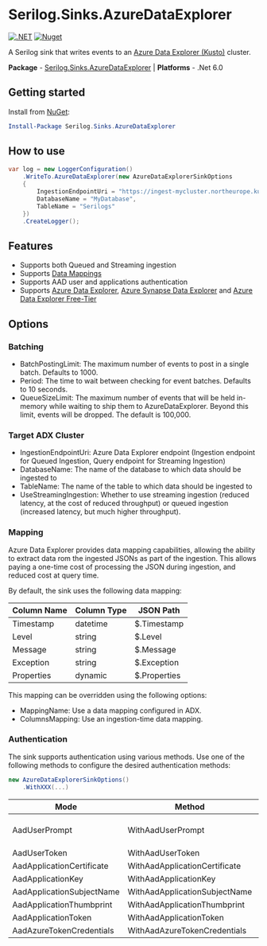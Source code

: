 # Serilog.Sinks.AzureDataExplorer

[![.NET](https://github.com/saguiitay/serilog-sinks-azuredataexplorer/actions/workflows/dotnet.yml/badge.svg?branch=main)](https://github.com/saguiitay/serilog-sinks-azuredataexplorer/actions/workflows/dotnet.yml) [![Nuget](https://github.com/saguiitay/serilog-sinks-azuredataexplorer/actions/workflows/nuget.yml/badge.svg)](https://github.com/saguiitay/serilog-sinks-azuredataexplorer/actions/workflows/nuget.yml)

A Serilog sink that writes events to an [Azure Data Explorer (Kusto)](https://docs.microsoft.com/en-us/azure/data-explorer) cluster.

**Package** - [Serilog.Sinks.AzureDataExplorer](http://nuget.org/packages/serilog.sinks.azuredataexplorer)
| **Platforms** - .Net 6.0

## Getting started

Install from [NuGet](https://nuget.org/packages/serilog.sinks.azuredataexplorer):

```powershell
Install-Package Serilog.Sinks.AzureDataExplorer
```

## How to use

```csharp
var log = new LoggerConfiguration()
    .WriteTo.AzureDataExplorer(new AzureDataExplorerSinkOptions
    {
        IngestionEndpointUri = "https://ingest-mycluster.northeurope.kusto.windows.net",
        DatabaseName = "MyDatabase",
        TableName = "Serilogs"
    })
    .CreateLogger();
```

## Features

* Supports both Queued and Streaming ingestion
* Supports [Data Mappings](https://docs.microsoft.com/en-us/azure/data-explorer/kusto/management/mappings)
* Supports AAD user and applications authentication
* Supports [Azure Data Explorer](https://docs.microsoft.com/en-us/azure/data-explorer),
  [Azure Synapse Data Explorer](https://docs.microsoft.com/en-us/azure/synapse-analytics/data-explorer/data-explorer-overview) and
  [Azure Data Explorer Free-Tier](https://docs.microsoft.com/en-us/azure/data-explorer/start-for-free)

## Options

### Batching

* BatchPostingLimit: The maximum number of events to post in a single batch. Defaults to 1000.
* Period: The time to wait between checking for event batches. Defaults to 10 seconds.
* QueueSizeLimit: The maximum number of events that will be held in-memory while waiting to ship them to AzureDataExplorer. Beyond this limit, events will be dropped. The default is 100,000.

### Target ADX Cluster

* IngestionEndpointUri: Azure Data Explorer endpoint (Ingestion endpoint for Queued Ingestion, Query endpoint for Streaming Ingestion)
* DatabaseName: The name of the database to which data should be ingested to
* TableName: The name of the table to which data should be ingested to
* UseStreamingIngestion: Whether to use streaming ingestion (reduced latency, at the cost of reduced throughput) or queued ingestion (increased latency, but much higher throughput).

### Mapping

Azure Data Explorer provides data mapping capabilities, allowing the ability to extract data rom the ingested JSONs as part of the ingestion. This allows paying a one-time cost of processing the JSON during ingestion, and reduced cost at query time.

By default, the sink uses the following data mapping:

| Column Name | Column Type | JSON Path    | 
|-------------|-------------|--------------|
| Timestamp   | datetime    | $.Timestamp  |
| Level       | string      | $.Level      |
| Message     | string      | $.Message    |
| Exception   | string      | $.Exception  |
| Properties  | dynamic     | $.Properties |

This mapping can be overridden using the following options:

* MappingName: Use a data mapping configured in ADX.
* ColumnsMapping: Use an ingestion-time data mapping.

### Authentication

The sink supports authentication using various methods. Use one of the following methods to configure the desired authentication methods:

```csharp
new AzureDataExplorerSinkOptions()
    .WithXXX(...)
```

| Mode                      | Method                        | Notes                             |
|---------------------------|-------------------------------|-----------------------------------|
| AadUserPrompt             | WithAadUserPrompt             | **Recommended only development!** |
| AadUserToken              | WithAadUserToken              |                                   |
| AadApplicationCertificate | WithAadApplicationCertificate |                                   |
| AadApplicationKey         | WithAadApplicationKey         |                                   |
| AadApplicationSubjectName | WithAadApplicationSubjectName |                                   |
| AadApplicationThumbprint  | WithAadApplicationThumbprint  |                                   |
| AadApplicationToken       | WithAadApplicationToken       |                                   |
| AadAzureTokenCredentials  | WithAadAzureTokenCredentials  |                                   |
